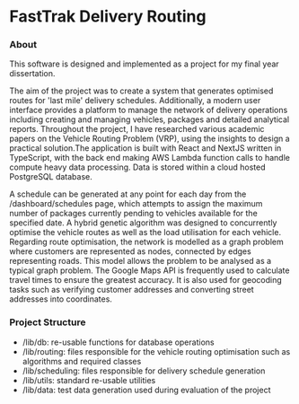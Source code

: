 # FastTrak Delivery Routing

### About

This software is designed and implemented as a project for my final year dissertation.

The aim of the project was to create a system that generates optimised routes for 'last mile' delivery schedules. Additionally, a modern user interface provides a platform to manage the network of delivery operations including creating and managing vehicles, packages and detailed analytical reports. Throughout the project, I have researched various academic papers on the Vehicle Routing Problem (VRP), using the insights to design a practical solution.The application is built with React and NextJS written in TypeScript, with the back end making AWS Lambda function calls to handle compute heavy data processing. Data is stored within a cloud hosted PostgreSQL database.

A schedule can be generated at any point for each day from the /dashboard/schedules page, which attempts to assign the maximum number of packages currently pending to vehicles available for the specified date. A hybrid genetic algorithm was designed to concurrently optimise the vehicle routes as well as the load utilisation for each vehicle. Regarding route optimisation, the network is modelled as a graph problem where customers are represented as nodes, connected by edges representing roads. This model allows the problem to be analysed as a typical graph problem. The Google Maps API is frequently used to calculate travel times to ensure the greatest accuracy. It is also used for geocoding tasks such as verifying customer addresses and converting street addresses into coordinates.

### Project Structure

- /lib/db: re-usable functions for database operations
- /lib/routing: files responsible for the vehicle routing optimisation such as algorithms and required classes
- /lib/scheduling: files responsible for delivery schedule generation
- /lib/utils: standard re-usable utilities
- /lib/data: test data generation used during evaluation of the project
